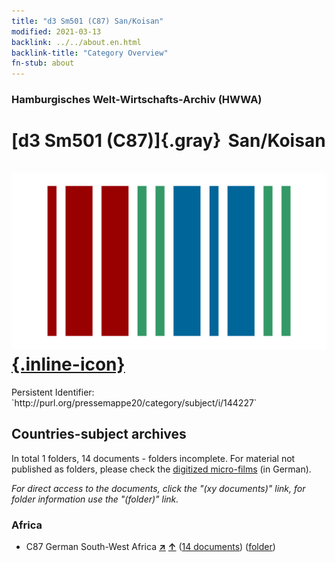 ```yaml
---
title: "d3 Sm501 (C87) San/Koisan"
modified: 2021-03-13
backlink: ../../about.en.html
backlink-title: "Category Overview"
fn-stub: about
---
```


### Hamburgisches Welt-Wirtschafts-Archiv (HWWA)

# [d3 Sm501 (C87)]{.gray}&#8201; San/Koisan &#160; [![Wikidata](/images/Wikidata-logo.svg "Wikidata"){.inline-icon}](http://www.wikidata.org/entity/Q104699252)

<div class="hint">Persistent Identifier: `http://purl.org/pressemappe20/category/subject/i/144227`</div>







## Countries-subject archives





In total 1 folders, 14 documents - folders incomplete.
For material not published as folders, please check the [digitized micro-films](/film/h1_sh.de.html) (in German).

_For direct access to the documents, click the "(xy documents)" link, for folder information use the "(folder)" link._



### Africa

- C87 German South-West Africa [**&nearr;**](../../../geo/i/141450/about.en.html "German South-West Africa (all folders)") [**&uarr;**](../../../geo/about.en.html#C87 "Country category system") (<a href="https://pm20.zbw.eu/iiifview/folder/sh/141450,144227" title="about: German South-West Africa : San/Koisan" target="_blank">14 documents</a>) ([folder](../../../../folder/sh/1414xx/141450/1442xx/144227/about.en.html))








